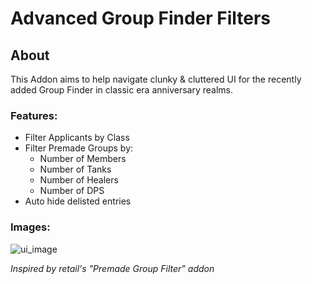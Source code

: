 # Advanced Group Finder Filters

## About

This Addon aims to help navigate clunky & cluttered UI for the recently added Group Finder in classic era anniversary realms.

### Features:
- Filter Applicants by Class
- Filter Premade Groups by:
    - Number of Members
    - Number of Tanks
    - Number of Healers
    - Number of DPS
- Auto hide delisted entries

### Images:

![ui_image](https://github.com/user-attachments/assets/dd28dc50-9eb4-4912-9aa3-e9e16a8274fb)


*Inspired by retail's "Premade Group Filter" addon*